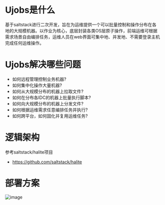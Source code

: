 # Ujobs是什么 

基于saltstack进行二次开发，旨在为运维提供一个可以批量控制和操作分布在各地的大规模机器。以作业为核心，底层封装各类OS层原子操作，前端运维可根据需求场景自由编排任务，运维人员在web界面可集中地、并发地、不需要登录主机完成任何运维操作。

# Ujobs解决哪些问题

* 如何远程管理控制业务机器?   
* 如何集中化操作大量机器?   
* 如何从大规模分布的机器上拉取文件?   
* 如何在分布各IDC的机器上批量执行脚本?   
* 如何向大规模分布的机器上分发文件?   
* 如何根据运维需求任意编排任务并执行?   
* 如何跨平台，如何固化并复用运维任务?

# 逻辑架构
参考saltstack/halite项目
* https://github.com/saltstack/halite

# 部署方案

![image](https://github.com/crueluncle/ujobs/raw/master/res/a.jpg)
